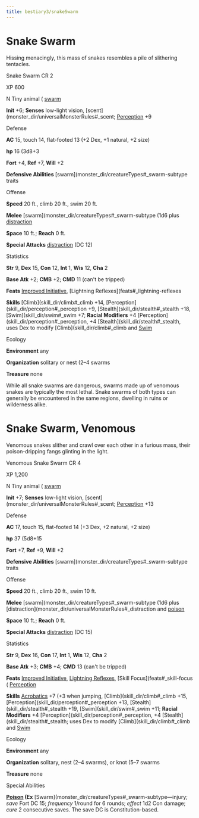 ```yaml
---
title: bestiary3/snakeSwarm
---
```

# Snake Swarm

Hissing menacingly, this mass of snakes resembles a pile of slithering tentacles.

Snake Swarm CR 2

XP 600

N Tiny animal ( [swarm](monster_dir/creatureTypes#_swarm-subtype)

**Init** +6; **Senses** low-light vision, [scent](monster_dir/universalMonsterRules#_scent; [Perception](skill_dir/perception#_perception) +9

Defense

**AC** 15, touch 14, flat-footed 13 (+2 Dex, +1 natural, +2 size)

**hp** 16 (3d8+3

**Fort** +4, **Ref** +7, **Will** +2

**Defensive Abilities** [swarm](monster_dir/creatureTypes#_swarm-subtype traits

Offense

**Speed** 20 ft., climb 20 ft., swim 20 ft.

**Melee** [swarm](monster_dir/creatureTypes#_swarm-subtype (1d6 plus [distraction](monster_dir/universalMonsterRules#_distraction)

**Space** 10 ft.; **Reach** 0 ft.

**Special Attacks** [distraction](monster_dir/universalMonsterRules#_distraction) (DC 12)

Statistics

**Str** 9, **Dex** 15, **Con** 12, **Int** 1, **Wis** 12, **Cha** 2

**Base Atk** +2; **CMB** +2; **CMD** 11 (can't be tripped)

**Feats** [Improved Initiative](feats#_improved-initiative), [Lightning Reflexes](feats#_lightning-reflexes

**Skills** [Climb](skill_dir/climb#_climb +14, [Perception](skill_dir/perception#_perception +9, [Stealth](skill_dir/stealth#_stealth +18, [Swim](skill_dir/swim#_swim +7; **Racial Modifiers** +4 [Perception](skill_dir/perception#_perception, +4 [Stealth](skill_dir/stealth#_stealth, uses Dex to modify [Climb](skill_dir/climb#_climb and [Swim](skill_dir/swim#_swim)

Ecology

**Environment** any

**Organization** solitary or nest (2–4 swarms

**Treasure** none

While all snake swarms are dangerous, swarms made up of venomous snakes are typically the most lethal. Snake swarms of both types can generally be encountered in the same regions, dwelling in ruins or wilderness alike.

# Snake Swarm, Venomous

Venomous snakes slither and crawl over each other in a furious mass, their poison-dripping fangs glinting in the light.

Venomous Snake Swarm CR 4

XP 1,200

N Tiny animal ( [swarm](monster_dir/creatureTypes#_swarm-subtype)

**Init** +7; **Senses** low-light vision, [scent](monster_dir/universalMonsterRules#_scent; [Perception](skill_dir/perception#_perception) +13

Defense

**AC** 17, touch 15, flat-footed 14 (+3 Dex, +2 natural, +2 size)

**hp** 37 (5d8+15

**Fort** +7, **Ref** +9, **Will** +2

**Defensive Abilities** [swarm](monster_dir/creatureTypes#_swarm-subtype traits

Offense

**Speed** 20 ft., climb 20 ft., swim 10 ft.

**Melee** [swarm](monster_dir/creatureTypes#_swarm-subtype (1d6 plus [distraction](monster_dir/universalMonsterRules#_distraction and [poison](monster_dir/universalMonsterRules#_poison-(ex-or-su))

**Space** 10 ft.; **Reach** 0 ft.

**Special Attacks** [distraction](monster_dir/universalMonsterRules#_distraction) (DC 15)

Statistics

**Str** 9, **Dex** 16, **Con** 17, **Int** 1, **Wis** 12, **Cha** 2

**Base Atk** +3; **CMB** +4; **CMD** 13 (can't be tripped)

**Feats** [Improved Initiative](feats#_improved-initiative), [Lightning Reflexes](feats#_lightning-reflexes), [Skill Focus](feats#_skill-focus ( [Perception](skill_dir/perception#_perception)

**Skills** [Acrobatics](skill_dir/acrobatics#_acrobatics) +7 (+3 when jumping, [Climb](skill_dir/climb#_climb +15, [Perception](skill_dir/perception#_perception +13, [Stealth](skill_dir/stealth#_stealth +19, [Swim](skill_dir/swim#_swim +11; **Racial Modifiers** +4 [Perception](skill_dir/perception#_perception, +4 [Stealth](skill_dir/stealth#_stealth; uses Dex to modify [Climb](skill_dir/climb#_climb and [Swim](skill_dir/swim#_swim)

Ecology

**Environment** any

**Organization** solitary, nest (2–4 swarms), or knot (5–7 swarms

**Treasure** none

Special Abilities

**[Poison](monster_dir/universalMonsterRules#_poison-(ex-or-su)) (Ex** [Swarm](monster_dir/creatureTypes#_swarm-subtype—injury; _save_ Fort DC 15; _frequency_ 1/round for 6 rounds; _effect_ 1d2 Con damage; _cure_ 2 consecutive saves. The save DC is Constitution-based.

